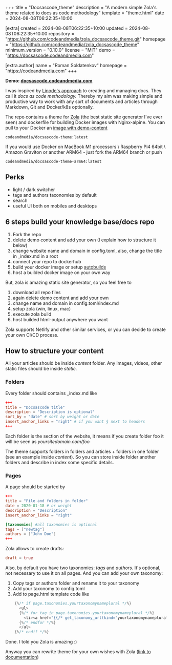 
+++
title = "Docsascode_theme"
description = "A modern simple Zola's theme related to docs as code methodology"
template = "theme.html"
date = 2024-08-08T06:22:35+10:00

[extra]
created = 2024-08-08T06:22:35+10:00
updated = 2024-08-08T06:22:35+10:00
repository = "https://github.com/codeandmedia/zola_docsascode_theme.git"
homepage = "https://github.com/codeandmedia/zola_docsascode_theme"
minimum_version = "0.10.0"
license = "MIT"
demo = "https://docsascode.codeandmedia.com"

[extra.author]
name = "Roman Soldatenkov"
homepage = "https://codeandmedia.com"
+++        

**Demo: [docsascode.codeandmedia.com](http://docsascode.codeandmedia.com)**

I was inspired by [Linode's approach](https://www.linode.com/2020/01/17/docs-as-code-at-linode/) to creating and managing docs. They call it _docs as code methodology._  Thereby my aim was making simple and productive way to work with any sort of documents and articles through Markdown, Git and Docker/k8s optionally. 

The repo contains a theme for [Zola](https://www.getzola.org/) (the best static site generator I've ever seen) and dockerfile for building Docker images with Nginx-alpine.  You can pull to your Docker an [image with demo-content](https://hub.docker.com/r/codeandmedia/docsascode-theme)

```
codeandmedia/docsascode-theme:latest
```

If you would use Docker on MacBook M1 processors \ Raspberry Pi4 64bit \ Amazon Graviton or another ARM64 - just fork the ARM64 branch or push

```
codeandmedia/docsascode-theme-arm64:latest
```

## Perks

* light / dark switcher
* tags and authors taxonomies by default
* search
* useful UI both on mobiles and desktops 

## 6 steps build your knowledge base/docs repo

1. Fork the repo 
2. delete demo content and add your own (I explain how to structure it below) 
3. change website name and domain in config.toml, also, change the title in _index.md in a root
4. connect your repo to dockerhub 
5. build your docker image or setup [autobuilds](https://docs.docker.com/docker-hub/builds/)
6. host a builded docker image on your own way

But, zola is amazing static site generator, so you feel free to

1. download all repo files
2. again delete demo content and add your own
3. change name and domain in config.toml/index.md
4. setup zola (win, linux, mac)
5. execute zola build
6. host builded html-output anywhere you want

Zola supports Netlify and other similar services, or you can decide to create your own CI/CD process. 

## How to structure your content

All your articles should be inside _content_ folder. Any images, videos, other static files should be inside _static._ 

### Folders

Every folder should contains _index.md like 

```toml
+++
title = "Docsascode title"
description = "Description is optional"
sort_by = "date" # sort by weight or date
insert_anchor_links = "right" # if you want § next to headers
+++
```
Each folder is the section of the website, it means if you create folder foo it will be seen as _yoursitedomain.com/foo_

The theme supports folders in folders and articles + folders in one folder (see an example inside _content_). So you can store inside folder another folders and describe in index some specific details. 

### Pages 

A page should be started by 

```toml
+++
title = "File and folders in folder"
date = 2020-01-18 # or weight 
description = "Description"
insert_anchor_links = "right"

[taxonomies] #all taxonomies is optional
tags = ["newtag"]
authors = ["John Doe"]
+++
```

Zola allows to create drafts:

```toml 
draft = true
```

Also, by default you have two taxonomies: _tags_ and _authors_. It's optional, not necessary to use it on all pages. And you can add your own taxonomy:

1. Copy tags or authors folder and rename it to your taxonomy
2. Add your taxonomy to config.toml
3. Add to page.html template code like 

```rust
    {%/* if page.taxonomies.yourtaxonomynameplural */%}
      <ul>
      {%/* for tag in page.taxonomies.yourtaxonomynameplural */%}
        <li><a href="{{/* get_taxonomy_url(kind="yourtaxonomynameplural", name=yourtaxonomyname) | safe */}}" >{{/* yourtaxonomyname */}}</a></li>
      {%/* endfor */%}
      </ul>
    {%/* endif */%}
```

Done. I told you Zola is amazing :) 

Anyway you can rewrite theme for your own wishes with Zola ([link to documentation](https://www.getzola.org/documentation/getting-started/installation/))

        